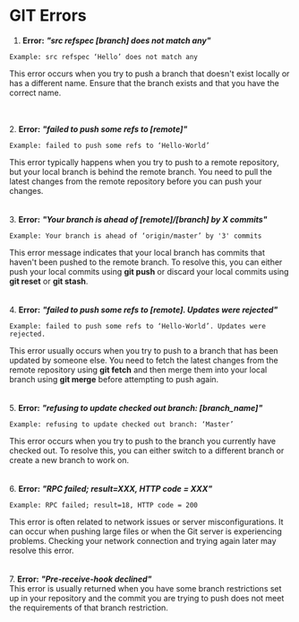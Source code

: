 # GIT Errors

1. **Error:** _**"src refspec \[branch] does not match any"**_

```none
Example: src refspec ‘Hello’ does not match any
```

This error occurs when you try to push a branch that doesn't exist locally or has a different name. Ensure that the branch exists and that you have the correct name.

\
\
2\. **Error:** _**"failed to push some refs to \[remote]"**_

```none
Example: failed to push some refs to ‘Hello-World’
```

This error typically happens when you try to push to a remote repository, but your local branch is behind the remote branch. You need to pull the latest changes from the remote repository before you can push your changes.\
\
\
3\. **Error:** _**"Your branch is ahead of \[remote]/\[branch] by X commits"**_

```none
Example: Your branch is ahead of ‘origin/master’ by '3' commits
```

This error message indicates that your local branch has commits that haven't been pushed to the remote branch. To resolve this, you can either push your local commits using **git push** or discard your local commits using **git reset** or **git stash**.\
\
\
4\. **Error:** _**"failed to push some refs to \[remote]. Updates were rejected"**_

```none
Example: failed to push some refs to ‘Hello-World’. Updates were rejected.
```

This error usually occurs when you try to push to a branch that has been updated by someone else. You need to fetch the latest changes from the remote repository using **git fetch** and then merge them into your local branch using **git merge** before attempting to push again.\
\
\
5\. **Error:** _**"refusing to update checked out branch: \[branch\_name]"**_

```none
Example: refusing to update checked out branch: ‘Master’
```

This error occurs when you try to push to the branch you currently have checked out. To resolve this, you can either switch to a different branch or create a new branch to work on.\
\
\
6\. **Error:** _**"RPC failed; result=XXX, HTTP code = XXX"**_

```none
Example: RPC failed; result=18, HTTP code = 200
```

This error is often related to network issues or server misconfigurations. It can occur when pushing large files or when the Git server is experiencing problems. Checking your network connection and trying again later may resolve this error.\
\
\
7\. **Error:** _**"Pre-receive-hook declined"**_\
This error is usually returned when you have some branch restrictions set up in your repository and the commit you are trying to push does not meet the requirements of that branch restriction.
